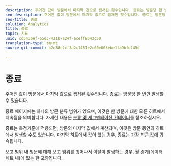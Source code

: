 ```yaml
---
description: 주어진 값이 방문에서 마지막 값으로 캡처된 횟수입니다. 종료는 방문당 한 번만 발생할 수 있습니다.
seo-description: 주어진 값이 방문에서 마지막 값으로 캡처된 횟수입니다. 종료는 방문당 한 번만 발생할 수 있습니다.
seo-title: 종료
solution: Analytics
title: 종료
topic: 지표
uuid: cd5436ef-65d3-431b-a24f-aceff8542c50
translation-type: tm+mt
source-git-commit: a2c38c2cf3a2c1451e2c60e003ebe1fa9bfd145d

---
```



# 종료

주어진 값이 방문에서 마지막 값으로 캡처된 횟수입니다. 종료는 방문당 한 번만 발생할 수 있습니다.

종료 페이지에는 하나의 방문 분류 범위가 있으며, 이것은 한 방문에 대한 모든 히트에서 지속됨을 의미합니다. 자세한 내용은 [분류 및 세그멘테이션 컨테이너](https://marketing.adobe.com/resources/help/en_US/sc/user/c_Breakdown_and_segmentation_containers.html)를 참조하십시오.

종료는 측정기준에 적용되면, 방문의 마지막 값에서 계산되며, 이것은 방문 동안의 히트에서 발생할 수도 있습니다. 마지막 히트에서 값이 없는 경우, 종료는 가장 최근 값에 귀속됩니다.

보고 범위 내 방문에 대해 보고 범위를 벗어나서 이탈이 발생하는 경우, 월 경계(데이터 세트 내)에 없는 한 포함됩니다.
